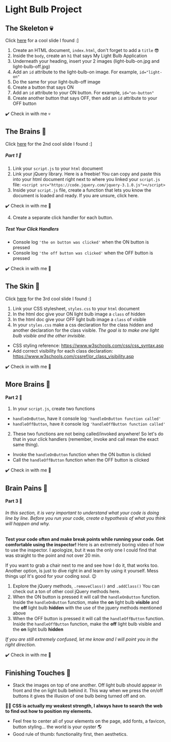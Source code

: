 # Light Bulb Project
## The Skeleton 💀 
Click [here](https://cdn-images-1.medium.com/max/1600/1*nm0JcvKyANiyLONtE0K9Rg.png) for a cool slide I found :]


1. Create an HTML document, `index.html`, don't forget to add a `title` 😎
2. Inside the `body`, create an `h1` that says My Light Bulb Application 
3. Underneath your heading, insert your 2 images (light-bulb-on.jpg and light-bulb-off.jpg)
4. Add an `id` attribute to the light-bulb-on image. For example, `id="light-on"`
5. Do the same for your light-bulb-off image
6. Create a button that says ON
7. Add an `id` attribute to your ON button. For example, `id="on-button"`
8. Create another button that says OFF, then add an `id` attribute to your OFF button


✔️ Check in with me 💀

## The Brains 🧠
Click [here](https://cdn-images-1.medium.com/max/1600/1*yXJWX1VfK1e3-lm43NJHhA.png) for the 2nd cool slide I found :]


##### Part 1 🚩
1. Link your `script.js` to your `html` document
2. Link your jQuery library. Here is a freebie! You can copy and paste this into your html document right next to where you linked your `script.js` file: `<script src="https://code.jquery.com/jquery-3.1.0.js"></script>`
3. Inside your `script.js` file, create a function that lets you know the document is loaded and ready. If you are unsure, click here. 

✔️ Check in with me 🧠

4. Create a separate click handler for each button. 
##### Test Your Click Handlers
* Console log `'the on button was clicked'` when the ON button is pressed
* Console log `'the off button was clicked'` when the OFF button is pressed


✔️ Check in with me 🧠

## The Skin 🧟
Click [here](https://cdn-images-1.medium.com/max/1600/1*_7xje-aNFRomqrScCrXpjw.png) for the 3rd cool slide I found :]


1. Link your CSS stylesheet, `styles.css` to your `html` document
2. In the html doc give your ON light bulb image a `class` of hidden
3. In the html doc give your OFF light bulb image a `class` of visible
4. In your `styles.css` make a css declaration for the class hidden and another declaration for the class visible. *The goal is to make one light bulb visible and the other invisible.*
* CSS styling reference: https://www.w3schools.com/css/css_syntax.asp
* Add correct visibility for each class declaration: https://www.w3schools.com/cssref/pr_class_visibility.asp


✔️ Check in with me 🧟

## More Brains 🧠
#### Part 2 🚩
1. In your `script.js`, create two functions
* `handleOnButton`, have it console log `'handleOnButton function called'`
* `handleOffButton`, have it console log `'handleOffButton function called'`
2. These two functions are not being called/invoked anywhere! So let's do that in your click handlers (remember, invoke and call mean the exact same thing).
* Invoke the `handleOnButton` function when the ON button is clicked
* Call the `handleOffButton` function when the OFF button is clicked


✔️ Check in with me 🧠

## Brain Pains 🤯
#### Part 3 🚩
###### In this section, it is very important to understand what your code is doing line by line. Before you run your code, create a hypothesis of what you think will happen and why. 


**Test your code often and make break points while running your code. Get comfortable using the inspector!** Here is an extremely boring video of how to use the inspector. I apologize, but it was the only one I could find that was straight to the point and not over 20 min. 


If you want to grab a chair next to me and see how I do it, that works too. Another option, is just to dive right in and learn by using it yourself. Mess things up! It's good for your coding soul. 😉


1. Explore the jQuery methods, `.removeClass()` and `.addClass()`
You can check out a ton of other cool jQuery methods here. 
2. When the ON button is pressed it will call the `handleOnButton` function. Inside the `handleOnButton` function, make the **on** light bulb **visible** and the **off** light bulb **hidden** with the use of the jquery methods mentioned above
3. When the OFF button is pressed it will call the `handleOffButton` function. Inside the `handleOffButton` function, make the **off** light bulb visible and the **on** light bulb **hidden**

*If you are still extremely confused, let me know and I will point you in the right direction.*


✔️ Check in with me 🤯

## Finishing Touches 🎨
* Stack the images on top of one another. Off light bulb should appear in front and the on light bulb behind it. This way when we press the on/off buttons it gives the illusion of one bulb being turned off and on. 

💁🏻‍ **CSS is actually my weakest strength, I always have to search the web to find out how to position my elements.**
* Feel free to center all of your elements on the page, add fonts, a favicon, button styling... the world is your oyster 🌎
* Good rule of thumb: functionality first, then aesthetics. 